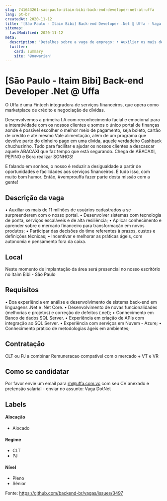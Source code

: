 ```yaml
---
slug: 741643261-sao-paulo-itaim-bibi-back-end-developer-net-at-uffa
lang: pt-br
createdAt: 2020-11-12
title: '[São Paulo - Itaim Bibi] Back-end Developer .Net @ Uffa - Vaga de Emprego'
sitemap:
  lastModified: 2020-11-12
meta:
  description: 'Detalhes sobre a vaga de emprego: • Auxiliar os mais de 11 milhões de usuários cadastrados a se surpreenderem com o nosso portal. • Desenvolver sistemas com tecnologia de ponta, serviços escaláveis e de alta resiliência; • Aplicar conhecimento e aprender sobre o mercado financeiro para transformação em novos produtos; • Participar das decisões do time referentes à prazos, custos e definições técnicas; • Incentivar e melhorar as práticas ágeis, com autonomia e pensamento fora da caixa.'
  twitter:
    card: summary
    site: '@nawarian'
---
```


# [São Paulo - Itaim Bibi] Back-end Developer .Net @ Uffa

O Uffa é uma Fintech integradora de serviços financeiros, que opera como marketplace de crédito e negociação de dívidas.

Desenvolvemos a primeira I.A com reconhecimento facial e emocional para a interatividade com os nossos clientes e somos o único portal de finanças aonde é possível escolher o melhor meio de pagamento, seja boleto, cartão de crédito e até mesmo Vale alimentação, além de um programa que devolve parte do dinheiro pago em uma dívida, aquele verdadeiro Cashback chuchuzinho. Tudo para facilitar e ajudar os nossos clientes a descascar aquele ABACAXI que faz tempo que está segurando. Chega de ABACAXI, PEPINO e Bora realizar SONHOS!

E falando em sonhos, o nosso é reduzir a desigualdade a partir de oportunidades e facilidades aos serviços financeiros. E tudo isso, com muito bom humor. Então, #vemprouffa fazer parte desta missão com a gente!

## Descrição da vaga

• Auxiliar os mais de 11 milhões de usuários cadastrados a se surpreenderem com o nosso portal.
• Desenvolver sistemas com tecnologia de ponta, serviços escaláveis e de alta resiliência;
• Aplicar conhecimento e aprender sobre o mercado financeiro para transformação em novos produtos;
• Participar das decisões do time referentes à prazos, custos e definições técnicas;
• Incentivar e melhorar as práticas ágeis, com autonomia e pensamento fora da caixa.

## Local

Neste momento de implantação da área será presencial no nosso escritório no Itaim Bibi - São Paulo

## Requisitos

• Boa experiência em análise e desenvolvimento de sistema back-end em linguagens .Net e .Net Core.
• Desenvolvimento de novas funcionalidades (melhorias e projetos) e correção de defeitos (.net);
• Conhecimento em Banco de dados SQL Server.
• Experiência em criação de APIs com integração ao SQL Server.
• Experiência com serviços em Nuvem - Azure;
• Conhecimento prático de metodologias ágeis em ambientes;


## Contratação

CLT ou PJ a combinar
Remuneracao compatível com o mercado + VT e VR

## Como se candidatar

Por favor envie um email para rh@uffa.com.vc com seu CV anexado e pretensão salarial - enviar no assunto: Vaga DotNet


## Labels

#### Alocação
- Alocado

#### Regime
- CLT
- PJ

#### Nível
- Pleno
- Sênior





Fonte: https://github.com/backend-br/vagas/issues/3497